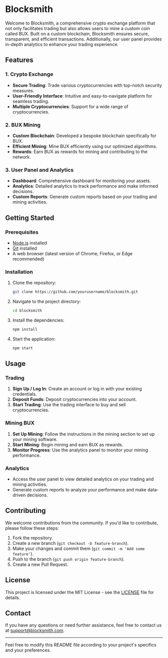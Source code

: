 

# Blocksmith

Welcome to Blocksmith, a comprehensive crypto exchange platform that not only facilitates trading but also allows users to mine a custom coin called BUX. Built on a custom blockchain, Blocksmith ensures secure, transparent, and efficient transactions. Additionally, our user panel provides in-depth analytics to enhance your trading experience.

## Features

### 1. Crypto Exchange
- **Secure Trading**: Trade various cryptocurrencies with top-notch security measures.
- **User-Friendly Interface**: Intuitive and easy-to-navigate platform for seamless trading.
- **Multiple Cryptocurrencies**: Support for a wide range of cryptocurrencies.

### 2. BUX Mining
- **Custom Blockchain**: Developed a bespoke blockchain specifically for BUX.
- **Efficient Mining**: Mine BUX efficiently using our optimized algorithms.
- **Rewards**: Earn BUX as rewards for mining and contributing to the network.

### 3. User Panel and Analytics
- **Dashboard**: Comprehensive dashboard for monitoring your assets.
- **Analytics**: Detailed analytics to track performance and make informed decisions.
- **Custom Reports**: Generate custom reports based on your trading and mining activities.

## Getting Started

### Prerequisites
- [Node.js](https://nodejs.org/) installed
- [Git](https://git-scm.com/) installed
- A web browser (latest version of Chrome, Firefox, or Edge recommended)

### Installation

1. Clone the repository:
    ```bash
    git clone https://github.com/yourusername/blocksmith.git
    ```
2. Navigate to the project directory:
    ```bash
    cd blocksmith
    ```
3. Install the dependencies:
    ```bash
    npm install
    ```
4. Start the application:
    ```bash
    npm start
    ```

## Usage

### Trading
1. **Sign Up / Log In**: Create an account or log in with your existing credentials.
2. **Deposit Funds**: Deposit cryptocurrencies into your account.
3. **Start Trading**: Use the trading interface to buy and sell cryptocurrencies.

### Mining BUX
1. **Set Up Mining**: Follow the instructions in the mining section to set up your mining software.
2. **Start Mining**: Begin mining and earn BUX as rewards.
3. **Monitor Progress**: Use the analytics panel to monitor your mining performance.

### Analytics
- Access the user panel to view detailed analytics on your trading and mining activities.
- Generate custom reports to analyze your performance and make data-driven decisions.

## Contributing

We welcome contributions from the community. If you'd like to contribute, please follow these steps:

1. Fork the repository.
2. Create a new branch (`git checkout -b feature-branch`).
3. Make your changes and commit them (`git commit -m 'Add some feature'`).
4. Push to the branch (`git push origin feature-branch`).
5. Create a new Pull Request.

## License

This project is licensed under the MIT License - see the [LICENSE](LICENSE) file for details.

## Contact

If you have any questions or need further assistance, feel free to contact us at support@blocksmith.com.

---

Feel free to modify this README file according to your project's specifics and your preferences.
